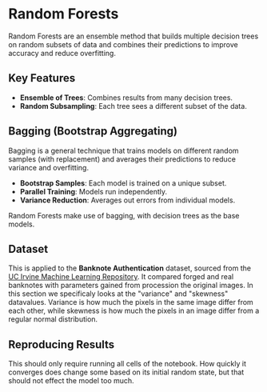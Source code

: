 # Random Forests

Random Forests are an ensemble method that builds multiple decision trees on random subsets of data and combines their predictions to improve accuracy and reduce overfitting.

## Key Features
- **Ensemble of Trees**: Combines results from many decision trees.
- **Random Subsampling**: Each tree sees a different subset of the data.

## Bagging (Bootstrap Aggregating)
Bagging is a general technique that trains models on different random samples (with replacement) and averages their predictions to reduce variance and overfitting.

- **Bootstrap Samples**: Each model is trained on a unique subset.
- **Parallel Training**: Models run independently.
- **Variance Reduction**: Averages out errors from individual models.

Random Forests make use of bagging, with decision trees as the base models.

## Dataset

This is applied to the **Banknote Authentication** dataset, sourced from the [UC Irvine Machine Learning Repository](https://archive.ics.uci.edu/dataset/267/banknote+authentication). It compared forged and real banknotes with parameters gained from procession the original images. In this section we specificaly looks at the "variance" and "skewness" datavalues. Variance is how much the pixels in the same image differ from each other, while skewness is how much the pixels in an image differ from a regular normal distribution.

## Reproducing Results

This should only require running all cells of the notebook. How quickly it converges does change some based on its initial random state, but that should not effect the model too much.
